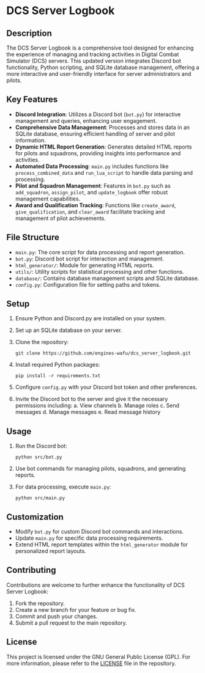 # DCS Server Logbook

## Description

The DCS Server Logbook is a comprehensive tool designed for enhancing the experience of managing and tracking activities in Digital Combat Simulator (DCS) servers. This updated version integrates Discord bot functionality, Python scripting, and SQLite database management, offering a more interactive and user-friendly interface for server administrators and pilots.

## Key Features

- **Discord Integration**: Utilizes a Discord bot (`bot.py`) for interactive management and queries, enhancing user engagement.
- **Comprehensive Data Management**: Processes and stores data in an SQLite database, ensuring efficient handling of server and pilot information.
- **Dynamic HTML Report Generation**: Generates detailed HTML reports for pilots and squadrons, providing insights into performance and activities.
- **Automated Data Processing**: `main.py` includes functions like `process_combined_data` and `run_lua_script` to handle data parsing and processing.
- **Pilot and Squadron Management**: Features in `bot.py` such as `add_squadron`, `assign_pilot`, and `update_logbook` offer robust management capabilities.
- **Award and Qualification Tracking**: Functions like `create_award`, `give_qualification`, and `clear_award` facilitate tracking and management of pilot achievements.

## File Structure

- `main.py`: The core script for data processing and report generation.
- `bot.py`: Discord bot script for interaction and management.
- `html_generator/`: Module for generating HTML reports.
- `utils/`: Utility scripts for statistical processing and other functions.
- `database/`: Contains database management scripts and SQLite database.
- `config.py`: Configuration file for setting paths and tokens.

## Setup

1. Ensure Python and Discord.py are installed on your system.
2. Set up an SQLite database on your server.
3. Clone the repository:

   ```
   git clone https://github.com/engines-wafu/dcs_server_logbook.git
   ```

4. Install required Python packages:

   ```
   pip install -r requirements.txt
   ```

5. Configure `config.py` with your Discord bot token and other preferences.
6. Invite the Discord bot to the server and give it the necessary permissions including:
  a. View channels
  b. Manage roles
  c. Send messages
  d. Manage messages
  e. Read message history

## Usage

1. Run the Discord bot:

   ```
   python src/bot.py
   ```

2. Use bot commands for managing pilots, squadrons, and generating reports.
3. For data processing, execute `main.py`:

   ```
   python src/main.py
   ```

## Customization

- Modify `bot.py` for custom Discord bot commands and interactions.
- Update `main.py` for specific data processing requirements.
- Extend HTML report templates within the `html_generator` module for personalized report layouts.

## Contributing

Contributions are welcome to further enhance the functionality of DCS Server Logbook:

1. Fork the repository.
2. Create a new branch for your feature or bug fix.
3. Commit and push your changes.
4. Submit a pull request to the main repository.

## License

This project is licensed under the GNU General Public License (GPL). For more information, please refer to the [LICENSE](LICENSE) file in the repository.
